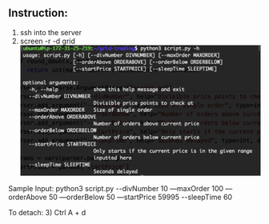 ## Instruction:
1) ssh into the server
2) screen -r -d grid
![Screenshot](ss.png)

Sample Input:
python3 script.py --divNumber 10 —maxOrder 100 —orderAbove 50 —orderBelow 50 —startPrice 59995 --sleepTime 60

To detach:
3) Ctrl A + d